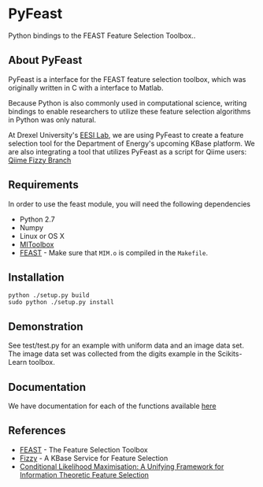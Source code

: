 # PyFeast
Python bindings to the FEAST Feature Selection Toolbox..

## About PyFeast
PyFeast is a interface for the FEAST feature selection toolbox, which was
originally written in C with a interface to Matlab.

Because Python is also commonly used in computational science, writing bindings 
to enable researchers to utilize these feature selection algorithms in Python 
was only natural.

At Drexel University's [EESI Lab](http://www.ece.drexel.edu/gailr/EESI/), we are using PyFeast to create a feature
selection tool for the Department of Energy's upcoming KBase platform. We are also integrating a tool that utilizes
PyFeast as a script for Qiime users: [Qiime Fizzy Branch](https://github.com/EESI/FizzyQIIME)

## Requirements
In order to use the feast module, you will need the following dependencies

* Python 2.7
* Numpy
* Linux or OS X 
* [MIToolbox](https://github.com/Craigacp/MIToolbox)
* [FEAST](https://github.com/Craigacp/FEAST) - Make sure that `MIM.o` is compiled in the `Makefile`.

## Installation

    python ./setup.py build
    sudo python ./setup.py install

## Demonstration
See test/test.py for an example with uniform data and an image
data set. The image data set was collected from the digits example in 
the Scikits-Learn toolbox.

## Documentation
We have documentation for each of the functions available [here](http://mutantturkey.github.com/PyFeast/feast-module.html)

## References
* [FEAST](http://www.cs.man.ac.uk/~gbrown/fstoolbox/) - The Feature Selection Toolbox  
* [Fizzy](http://www.kbase.us/developer-zone/api-documentation/fizzy-feature-selection-service/)  - A KBase Service for Feature Selection
* [Conditional Likelihood Maximisation: A Unifying Framework for Information Theoretic Feature Selection](http://jmlr.csail.mit.edu/papers/v13/brown12a.html) 
